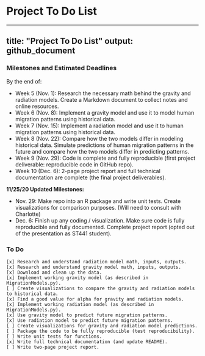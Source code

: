 # Project To Do List
---
title: "Project To Do List"
output: github_document
---

### Milestones and Estimated Deadlines

By the end of:   
 
* Week 5 (Nov. 1): Research the necessary math behind the gravity and radiation models. Create a Markdown document to collect notes and online resources.  
* Week 6 (Nov. 8): Implement a gravity model and use it to model human migration patterns using historical data.  
* Week 7 (Nov. 15): Implement a radiation model and use it to human migration patterns using historical data.  
* Week 8 (Nov. 22): Compare how the two models differ in modeling historical data. Simulate predictions of human migration patterns in the future and compare how the two models differ in predicting patterns.  
* Week 9 (Nov. 29): Code is complete and fully reproducible (first project deliverable: reproducible code in GitHub repo).  
* Week 10 (Dec. 6): 2-page project report and full technical documentation are complete (the final project deliverables).  

**11/25/20 Updated Milestones:**

* Nov. 29: Make repo into an R package and write unit tests. Create visualizations for comparison purposes. (Will need to consult with Charlotte)
* Dec. 6: Finish up any coding / visualization. Make sure code is fully reproducible and fully documented. Complete project report (opted out of the presentation as ST441 student).
    
### To Do
    [x] Research and understand radiation model math, inputs, outputs.
    [x] Research and understand gravity model math, inputs, outputs.
    [x] Download and clean up the data.
    [x] Implement working gravity model (as described in MigrationModels.py).
    [ ] Create visualizations to compare the gravity and radiation models to historical data.
    [x] Find a good value for alpha for gravity and radiation models.
    [x] Implement working radiation model (as described in MigrationModels.py).
    [x] Use gravity model to predict future migration patterns.
    [x] Use radiation model to predict future migration patterns.
    [ ] Create visualizations for gravity and radiation model predictions.
    [ ] Package the code to be fully reproducible (test reproducibility).
    [ ] Write unit tests for functions.
    [x] Write full technical documentation (and update README).
    [ ] Write two-page project report.

